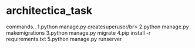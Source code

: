 # architectica_task

commands..
1.python manage.py createsuperuser/br>
2.python manage.py makemigrations
3.python manage.py migrate
4.pip install -r requirements.txt
5.python manage.py runserver
